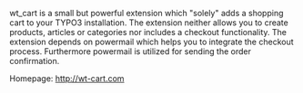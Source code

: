 wt_cart is a small but powerful extension which "solely" adds a shopping cart
to your TYPO3 installation.
The extension neither allows you to create products, articles or categories
nor includes a checkout functionality. The extension depends on powermail
which helps you to integrate the checkout process. Furthermore powermail is
utilized for sending the order confirmation.

Homepage: http://wt-cart.com